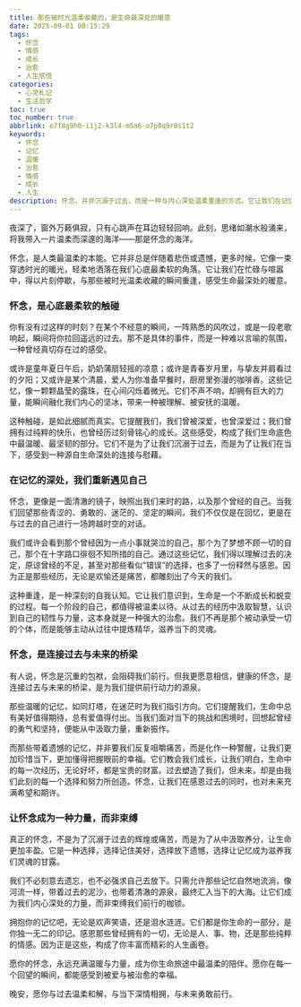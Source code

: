```yaml
---
title: 那些被时光温柔收藏的，是生命最深处的暖意
date: 2025-09-01 00:15:29
tags:
  - 怀念
  - 情感
  - 成长
  - 治愈
  - 人生感悟
categories:
  - 心灵札记
  - 生活哲学
toc: true
toc_number: true
abbrlink: e7f8g9h0-i1j2-k3l4-m5n6-o7p8q9r0s1t2
keywords:
  - 怀念
  - 记忆
  - 温暖
  - 治愈
  - 情感
  - 成长
  - 人生
description: 怀念，并非沉溺于过去，而是一种与内心深处温柔重逢的方式。它让我们在记忆的海洋中汲取力量，治愈旧伤，点亮前行的路。这篇文章将带你感受怀念的温暖与力量，学会让过去成为滋养未来的养分。
---
```


夜深了，窗外万籁俱寂，只有心跳声在耳边轻轻回响。此刻，思绪如潮水般涌来，将我带入一片温柔而深邃的海洋——那是怀念的海洋。

怀念，是人类最温柔的本能。它并非总是伴随着悲伤或遗憾，更多时候，它像一束穿透时光的暖光，轻柔地洒落在我们心底最柔软的角落。它让我们在忙碌与喧嚣中，得以片刻停歇，与那些被时光温柔收藏的瞬间重逢，感受生命最深处的暖意。

### 怀念，是心底最柔软的触碰

你有没有过这样的时刻？在某个不经意的瞬间，一阵熟悉的风吹过，或是一段老歌响起，瞬间将你拉回遥远的过去。那不是具体的事件，而是一种难以言喻的氛围，一种曾经真切存在过的感受。

或许是童年夏日午后，奶奶蒲扇轻摇的凉意；或许是青春岁月里，与挚友并肩看过的夕阳；又或许是某个清晨，爱人为你准备早餐时，厨房里弥漫的咖啡香。这些记忆，像一颗颗晶莹的露珠，在心间闪烁着微光。它们不声不响，却拥有巨大的力量，能瞬间融化我们内心的坚冰，带来一种被理解、被安抚的温暖。

这种触碰，是如此细腻而真实。它提醒我们，我们曾被深爱，也曾深爱过；我们曾拥有过纯粹的快乐，也曾经历过刻骨铭心的成长。这些感受，构成了我们生命底色中最温暖、最坚韧的部分。它们不是为了让我们沉溺于过去，而是为了让我们在当下，感受到一种源自生命深处的连接与慰藉。

### 在记忆的深处，我们重新遇见自己

怀念，更像是一面清澈的镜子，映照出我们来时的路，以及那个曾经的自己。当我们回望那些青涩的、勇敢的、迷茫的、坚定的瞬间，我们不仅仅是在回忆，更是在与过去的自己进行一场跨越时空的对话。

我们或许会看到那个曾经因为一点小事就哭泣的自己，那个为了梦想不顾一切的自己，那个在十字路口徘徊不知所措的自己。通过这些记忆，我们得以理解过去的决定，原谅曾经的不足，甚至对那些看似“错误”的选择，也多了一份释然与感恩。因为正是那些经历，无论是欢愉还是痛苦，都雕刻出了今天的我们。

这种重逢，是一种深刻的自我认知。它让我们意识到，生命是一个不断成长和蜕变的过程。每一个阶段的自己，都值得被温柔以待。从过去的经历中汲取智慧，认识到自己的韧性与力量，这本身就是一种强大的治愈。我们不再是那个被动承受一切的个体，而是能够主动从过往中提炼精华，滋养当下的灵魂。

### 怀念，是连接过去与未来的桥梁

有人说，怀念是沉重的包袱，会阻碍我们前行。但我更愿意相信，健康的怀念，是连接过去与未来的桥梁，是为我们提供前行动力的源泉。

那些温暖的记忆，如同灯塔，在迷茫时为我们指引方向。它们提醒我们，生命中总有美好值得期待，总有爱值得付出。当我们面对当下的挑战和困境时，回想起曾经的勇气和坚持，便能从中汲取力量，重新振作。

而那些带着遗憾的记忆，并非要我们反复咀嚼痛苦，而是化作一种警醒，让我们更加珍惜当下，更加懂得把握眼前的幸福。它们教会我们成长，让我们明白，生命中的每一次经历，无论好坏，都是宝贵的财富。过去塑造了我们，但未来，却是由我们此刻的每一个选择和努力所创造。怀念，让我们在感恩过去的同时，也对未来充满希望和期许。

### 让怀念成为一种力量，而非束缚

真正的怀念，不是为了沉溺于过去的辉煌或痛苦，而是为了从中汲取养分，让生命更加丰盈。它是一种选择，选择记住美好，选择放下遗憾，选择让记忆成为滋养我们灵魂的甘露。

我们不必刻意去遗忘，也不必强求自己去放下。只需允许那些记忆自然地流淌，像河流一样，带着过去的泥沙，也带着清澈的源泉，最终汇入当下的大海。让它们成为我们内心深处的力量，而非束缚我们前行的枷锁。

拥抱你的记忆吧，无论是欢声笑语，还是泪水涟涟。它们都是你生命的一部分，是你独一无二的印记。感恩那些曾经拥有的一切，无论是人、事、物，还是那些纯粹的情感。因为正是这些，构成了你丰富而精彩的人生画卷。

愿你的怀念，永远充满温暖与力量，成为你生命旅途中最温柔的陪伴。愿你在每一个回望的瞬间，都能感受到被爱与被治愈的幸福。

晚安，愿你与过去温柔和解，与当下深情相拥，与未来勇敢前行。
